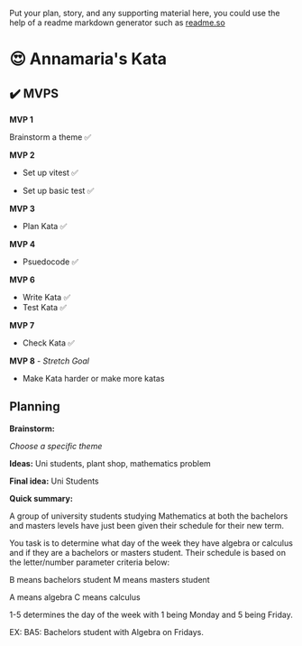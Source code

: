 Put your plan, story, and any supporting material here, you could use the help of a readme markdown generator such as [readme.so](https://readme.so/)

# 😍 Annamaria's Kata 


## ✔️ MVPS

**MVP 1**

Brainstorm a theme ✅

**MVP 2** 

- Set up vitest ✅

- Set up basic test ✅

**MVP 3** 
- Plan Kata ✅

**MVP 4** 
- Psuedocode ✅

**MVP 6** 
- Write Kata ✅
- Test Kata ✅

**MVP 7** 
- Check Kata ✅

**MVP 8** - *Stretch Goal* 
- Make Kata harder or make more katas


## Planning

**Brainstorm:** 

*Choose a specific theme*

**Ideas:** Uni students, plant shop, mathematics problem 

**Final idea:** Uni Students

**Quick summary:**

A group of university students studying Mathematics at both the bachelors and masters levels have just been given their schedule for their new term. 

You task is to determine what day of the week they have algebra or calculus and if they are a bachelors or masters student. Their schedule is based on the letter/number parameter criteria below:

B means bachelors student 
M means masters student 

A means algebra
C means calculus 

1-5 determines the day of the week with 1 being Monday and 5 being Friday. 

EX: BA5: Bachelors student with Algebra on Fridays. 


